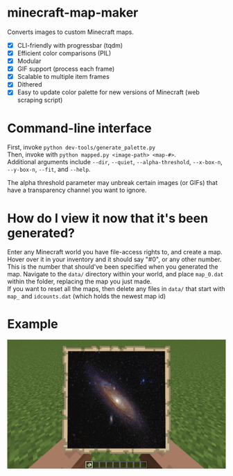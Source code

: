 # minecraft-map-maker
Converts images to custom Minecraft maps.

- [x] CLI-friendly with progressbar (tqdm)
- [x] Efficient color comparisons (PIL)
- [x] Modular
- [x] GIF support (process each frame)
- [x] Scalable to multiple item frames
- [x] Dithered
- [x] Easy to update color palette for new versions of Minecraft (web scraping script)

# Command-line interface
First, invoke `python dev-tools/generate_palette.py`
<br>
Then, invoke with `python mapped.py <image-path> <map-#>`.
<br>
Additional arguments include `--dir`, `--quiet`, `--alpha-threshold`, `--x-box-n`, `--y-box-n`, `--fit`, and `--help`.

The alpha threshold parameter may unbreak certain images (or GIFs) that have a transparency channel you want to ignore.

# How do I view it now that it's been generated?
Enter any Minecraft world you have file-access rights to, and create a map.
Hover over it in your inventory and it should say "#0", or any other number. This is the number that should've been specified when you generated the map. Navigate to the `data/` directory within your world, and place `map_0.dat` within the folder, replacing the map you just made.
<br>
If you want to reset all the maps, then delete any files in `data/` that start with `map_` and `idcounts.dat` (which holds the newest map id)

# Example
![Andromeda viewed in a map](https://github.com/bneils/minecraft-map-maker/blob/main/andromeda_example.png)
